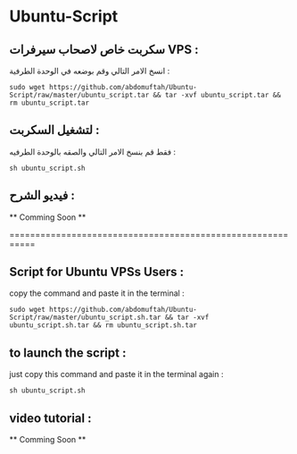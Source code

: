 # Ubuntu-Script


## سكربت خاص لاصحاب سيرفرات VPS :

انسخ الامر التالي وقم بوضعه في الوحدة الطرفية :

`sudo wget https://github.com/abdomuftah/Ubuntu-Script/raw/master/ubuntu_script.tar && tar -xvf ubuntu_script.tar && rm ubuntu_script.tar`


## لتشغيل السكربت :

فقط قم بنسخ الامر التالي والصقه بالوحدة الطرفيه :

`sh ubuntu_script.sh `


## فيديو الشرح : 

** Comming Soon **






===========================================================






## Script for Ubuntu VPSs Users :


copy the command and paste it in the terminal :

`sudo wget https://github.com/abdomuftah/Ubuntu-Script/raw/master/ubuntu_script.sh.tar && tar -xvf ubuntu_script.sh.tar && rm ubuntu_script.sh.tar`


## to launch the script :


just copy this command and paste it in the terminal again : 

`sh ubuntu_script.sh `


## video tutorial : 

** Comming Soon **
